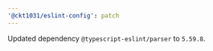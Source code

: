 ```yaml
---
'@ckt1031/eslint-config': patch
---
```


Updated dependency `@typescript-eslint/parser` to `5.59.8`.
